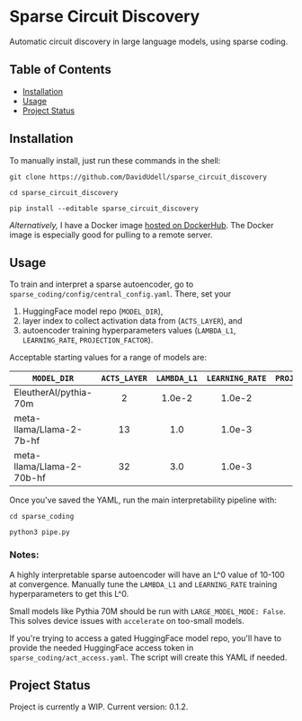 # Sparse Circuit Discovery
Automatic circuit discovery in large language models, using sparse coding.

## Table of Contents
- [Installation](#installation)
- [Usage](#usage)
- [Project Status](#project-status)

## Installation
To manually install, just run these commands in the shell:
```
git clone https://github.com/DavidUdell/sparse_circuit_discovery

cd sparse_circuit_discovery

pip install --editable sparse_circuit_discovery
```
_Alternatively,_ I have a Docker image [hosted on
DockerHub](https://hub.docker.com/r/davidudell/sparse_circuit_discovery).
The Docker image is especially good for pulling to a remote server.

## Usage
To train and interpret a sparse autoencoder, go to
`sparse_coding/config/central_config.yaml`. There, set your

1. HuggingFace model
repo (`MODEL_DIR`),
2. layer index to collect activation data from
(`ACTS_LAYER`), and
3. autoencoder training hyperparameters values (`LAMBDA_L1`,
`LEARNING_RATE`, `PROJECTION_FACTOR`).

Acceptable starting values for a range of models are:

|`MODEL_DIR`|`ACTS_LAYER`|`LAMBDA_L1`|`LEARNING_RATE`| `PROJECTION_FACTOR`|
|---|:---:|:---:|:---:|:---:|
|EleutherAI/pythia-70m | 2 | 1.0e-2 | 1.0e-2 | 10 |
|meta-llama/Llama-2-7b-hf | 13 | 1.0 | 1.0e-3 | 10 |
|meta-llama/Llama-2-70b-hf | 32 | 3.0 | 1.0e-3 | 10 |

Once you've saved the YAML, run the main interpretability pipeline with:
```
cd sparse_coding

python3 pipe.py
```

### Notes:
A highly interpretable sparse autoencoder will have an L^0 value of 10-100 at
convergence. Manually tune the `LAMBDA_L1` and `LEARNING_RATE` training
hyperparameters to get this L^0.

Small models like Pythia 70M should be run with `LARGE_MODEL_MODE: False`. This
solves device issues with `accelerate` on too-small models.

If you're trying to access a gated HuggingFace model repo, you'll have to
provide the needed HuggingFace access token in `sparse_coding/act_access.yaml`.
The script will create this YAML if needed.

## Project Status
Project is currently a WIP. Current version: 0.1.2.
